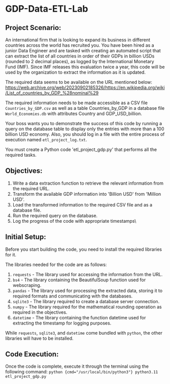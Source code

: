 # GDP-Data-ETL-Lab

## Project Scenario: 
An international firm that is looking to expand its business in different countries across the world has recruited you. You have been hired as a junior Data Engineer and are tasked with creating an automated script that can extract the list of all countries in order of their GDPs in billion USDs (rounded to 2 decimal places), as logged by the International Monetary Fund (IMF). Since IMF releases this evaluation twice a year, this code will be used by the organization to extract the information as it is updated.

The required data seems to be available on the URL mentioned below: https://web.archive.org/web/20230902185326/https://en.wikipedia.org/wiki/List_of_countries_by_GDP_%28nominal%29 

The required information needs to be made accessible as a CSV file `Countries_by_GDP.csv` as well as a table Countries_by_GDP in a database file `World_Economies.db` with attributes Country and GDP_USD_billion.

Your boss wants you to demonstrate the success of this code by running a query on the database table to display only the entries with more than a 100 billion USD economy. Also, you should log in a file with the entire process of execution named `etl_project_log.txt`.

You must create a Python code 'etl_project_gdp.py' that performs all the required tasks.

## Objectives: 

1. Write a data extraction function to retrieve the relevant information from the required URL.
2. Transform the available GDP information into 'Billion USD' from 'Million USD'.
3. Load the transformed information to the required CSV file and as a database file.
4. Run the required query on the database.
5. Log the progress of the code with appropriate timestamps\

## Initial Setup: 

Before you start building the code, you need to install the required libraries for it.

The libraries needed for the code are as follows:
1. `requests` - The library used for accessing the information from the URL.
2. `bs4` - The library containing the BeautifulSoup function used for webscraping.
3. `pandas` - The library used for processing the extracted data, storing it to required formats and communicating with the databases.
4. `sqlite3` - The library required to create a database server connection.
5. `numpy` - The library required for the mathematical rounding operation as required in the objectives.
6. `datetime` - The library containing the function datetime used for extracting the timestamp for logging purposes.

While `requests`, `sqlite3`, and `datetime` come bundled with `python`, the other libraries will have to be installed.

## Code Execution: 

Once the code is complete, execute it through the terminal using the following command: 
    ```python {cmd="/usr/local/bin/python3"}
    python3.11 etl_project_gdp.py
    ```
